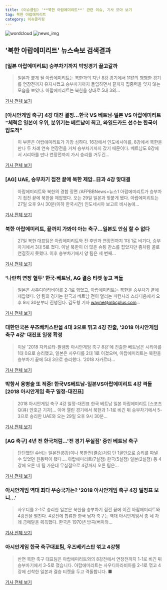 ```yaml
---
title: (이슈클립) '**북한 아랍에미리트**' 관련 이슈, 기사 모아 보기
tag: 북한 아랍에미리트
category: 이슈클리핑
---
```

![wordcloud](https://s3.ap-northeast-2.amazonaws.com/lyrics101-wordcloud/2018-08-28-1535415866.png)
![news_img](https://user-images.githubusercontent.com/42597476/44507050-1206f400-a6e4-11e8-8d98-7ffbfebb353f.png)
## **'**북한 아랍에미리트**'** 뉴스속보 검색결과
### [일본 아랍에미리트] 승부차기까지 박빙경기 끌고갈까

>일본과 붙게 될 아랍에미리트는 북한과의 지난 8강 경기에서 1대1의 팽팽한 경기를 연장전까지 유지시켰고 승부차기까지 돌입하면서 끝까지 집중력을 잊지 않는 모습을 보였다. 아랍에미리트는 북한을 상대로 5대 3의...

<a href="http://www.gukjenews.com/news/articleView.html?idxno=981524" target="_blank">기사 전체 보기</a>

### [아시안게임 축구] 4강 대진 결정…한국 VS 베트남·일본 VS 아랍에미리트 "체력은 일본이 우위, 분위기는 베트남이 최고, 와일드카드 선수는 한국이 압도적"

>이 부분은 아랍에미리트가 가장 심하다. 16강에서 인도네시아를, 8강에서 북한을 만나 두 차례 연속 연장전을 거쳐 승부차기까지 갔기 때문이다. 베트남도 8강에서 시리아를 만나 연장전까지 가서 승리를 거두긴...

<a href="http://news.imaeil.com/Sports/2018082809050167161" target="_blank">기사 전체 보기</a>

### [AG] UAE, 승부차기 접전 끝에 북한 제압..日과 4강 맞대결

>아랍에미리트와 북한의 경합 장면 /AFPBBNews=뉴스1 아랍에미리트가 승부차기 접전 끝에 북한을 제압했다. 오는 29일 일본과 맞붙게 됐다. 아랍에미리트는 27일 오후 9시 30분(이하 한국시간) 인도네시아 보고르 비시농에...

<a href="http://star.mt.co.kr/stview.php?no=2018082723124892550" target="_blank">기사 전체 보기</a>

### **북한 아랍에미리트**, 끝까지 가봐야 아는 축구…일본도 안심 할 수 없다

>27일 북한 대표팀은 아랍에미리트와 전·후반과 연장전까지 1대 1로 비기다, 승부차기에서 3대 5로 졌다. 이날 북한이 더 많은 슈팅 찬스를 잡았지만 좀처럼 골로 연결짓지 못했다.   이후 승부차기에서 양 팀은 세 번째...

<a href="http://www.newsrep.co.kr/news/articleView.html?idxno=57231" target="_blank">기사 전체 보기</a>

### '나란히 연장 혈투' 한국·베트남, AG 결승 티켓 놓고 격돌

>일본은 사우디아라비아를 2-1로 꺾었고, 아랍에미리트는 북한을 승부차기 끝에 제압했다. 양 팀의 경기는 한국과 베트남 전이 열리는 파칸사리 스타디움에서 오후 9시 30분부터 진행된다.   김도형 기자 wayne@mbcplus.com...

<a href="http://www.mbcsportsplus.com/news/?mode=view&cate=29&b_idx=99884575.000" target="_blank">기사 전체 보기</a>

### 대한민국은 우즈베키스탄을 4대 3으로 꺾고 4강 진출, '2018 아시안게임 축구 4강' 대진표 일정 확정

>이날 '2018 자카르타-팔렘방 아시안게임 축구 8강'에 진출한 베트남은 시리아를 1대 0으로 승리했고, 일본은 사우디를 2대 1로 이겼으며, 아랍에미리트는 북한을 승부차기 끝에 5대 3으로 승리했다. '2018 자카르타...

<a href="http://www.lecturernews.com/news/articleView.html?idxno=6365" target="_blank">기사 전체 보기</a>

### 박항서 용병술 또 적중! 한국VS베트남-일본VS아랍에미리트 4강 격돌 [2018 아시안게임 축구 일정-대진표]

>2018 아시안게임 축구 4강 일정-대진표 한국 베트남 일본 아랍에미리트 [스포츠Q(큐) 안호근 기자]... 이어 열린 경기에서 북한과 1-1로 비긴 뒤 승부차기에서 5-3으로 승리한 UAE와 오는 29일 오후 9시 30분...

<a href="http://www.sportsq.co.kr/news/articleView.html?idxno=300314" target="_blank">기사 전체 보기</a>

### [AG 축구] 4년 전 한국처럼…'전 경기 무실점' 중인 베트남 축구

>단단했던 수비는 일본전(8강)이나 북한전(결승)처럼 단 1골만으로 승리를 따낼 수 있었던 원동력이 됐다.... 아랍에미리트(7실점) 한국(5실점) 일본(2실점) 등 4강에 오른 네 팀 가운데 무실점으로 4강까지 오른 팀은...

<a href="http://sports.hankooki.com/lpage/soccer/201808/sp2018082807002498040.htm" target="_blank">기사 전체 보기</a>

### 아시안게임 역대 최다 우승국가는? '2018 아시안게임 축구 4강 일정표 보니...'

>사우디를 2-1로 승리한 일본은 북한을 승부차기 접전 끝에 이긴 아랍에미리트와 4강전을 펼친다. 4강전에 합류한 한국 남자 축구는 역대 아시안게임서 총 네 차례 금메달을 획득했다. 한국은 1970년 방콕(버마와...

<a href="http://www.kpinews.co.kr/news/articleView.html?idxno=80109" target="_blank">기사 전체 보기</a>

### 아시안게임 한국 축구대표팀, 우즈베키스탄 꺾고 4강행

>반면 북한 축구 대표팀은 아랍에미리트와의 8강전에서 연장전까지 1-1로 비긴 뒤 승부차기에서 3-5로 졌습니다. 아랍에미리트는 사우디아라비아를 2-1로 꺾고 4강에 선착한 일본과 결승 티켓을 두고 격돌합니다. ■

<a href="http://www.tbs.seoul.kr/news/bunya.do?method=daum_html2&typ_800=8&seq_800=10298027" target="_blank">기사 전체 보기</a>


